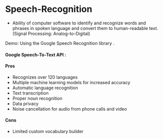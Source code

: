 # Speech-Recognition

- Ability of computer software to identify and recognize words and phrases in spoken language and convert them to human-readable text. (Signal Processing: Analog-to-Digital)



Demo: Using the Google Speech Recognition library .


#### Google Speech-To-Text API :
#### Pros
- Recognizes over 120 languages
- Multiple machine learning models for increased accuracy
- Automatic language recognition
- Text transcription
- Proper noun recognition
- Data privacy
- Noise cancellation for audio from phone calls and video
#### Cons
- Limited custom vocabulary builder
